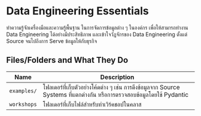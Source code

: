 # Data Engineering Essentials

ทำความรู้จักเครื่องมือและความรู้พื้นฐาน ในการจัดการข้อมูลต่าง ๆ ในองค์กร เพื่อให้สามารถทำงาน Data
Engineering ได้อย่างมีประสิทธิภาพ และเข้าใจวัฏจักรของ Data Engineering ตั้งแต่ Source
จนไปถึงการ Serve ข้อมูลให้กับธุรกิจ

## Files/Folders and What They Do

| Name | Description |
| - | - |
| `examples/` | โฟลเดอร์ที่เก็บตัวอย่างโค้ดต่าง ๆ เช่น การดึงข้อมูลจาก Source Systems ที่แตกต่างกัน หรือการตรวจสอบข้อมูลโดยใช้ Pydantic |
| `workshops` | โฟลเดอร์ที่เก็บไฟล์สำหรับทำเวิร์คชอปในคลาส |
